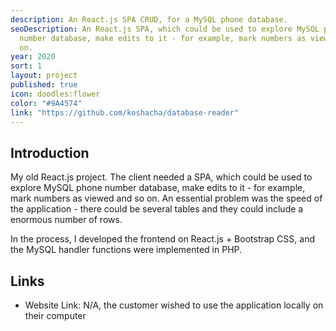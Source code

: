```yaml
---
description: An React.js SPA CRUD, for a MySQL phone database.
seoDescription: An React.js SPA, which could be used to explore MySQL phone
  number database, make edits to it - for example, mark numbers as viewed and so
  on.
year: 2020
sort: 1
layout: project
published: true
icon: doodles:flower
color: "#9A4574"
link: "https://github.com/koshacha/database-reader"
---
```


## Introduction

My old React.js project. The client needed a SPA, which could be used to explore MySQL phone number database, make edits to it - for example, mark numbers as viewed and so on. An essential problem was the speed of the application - there could be several tables and they could include a enormous number of rows.

In the process, I developed the frontend on React.js + Bootstrap CSS, and the MySQL handler functions were implemented in PHP.

## Links

- Website Link: N/A, the customer wished to use the application locally on their computer
